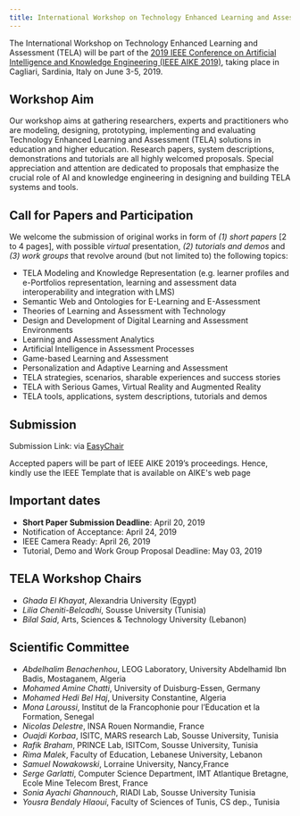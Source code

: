 ```yaml
---
title: International Workshop on Technology Enhanced Learning and Assessment (TELA)
---
```


The International Workshop on Technology Enhanced Learning and Assessment (TELA) will be part of the [2019 IEEE Conference on Artificial Intelligence and Knowledge Engineering (IEEE AIKE 2019)](http://www.ieee-aike.org/2019/), taking place in Cagliari, Sardinia, Italy on June 3-5, 2019.

## Workshop Aim
Our workshop aims at gathering researchers, experts and practitioners who are
modeling, designing, prototyping, implementing and evaluating Technology
Enhanced Learning and Assessment (TELA) solutions in education and higher
education. Research papers, system descriptions, demonstrations and tutorials
are all highly welcomed proposals. Special appreciation and attention are
dedicated to proposals that emphasize the crucial role of AI and knowledge
engineering in designing and building TELA systems and tools.

## Call for Papers and Participation

We welcome the submission of original works in form of *(1) short papers*  [2 to 4 pages],
with possible *virtual* presentation, *(2) tutorials and demos* and *(3) work groups* that
revolve around (but not limited to) the following topics:
 
 - TELA Modeling and Knowledge Representation (e.g. learner profiles and e-Portfolios representation, learning and assessment data interoperability and integration with LMS)
 - Semantic Web and Ontologies for E-Learning and E-Assessment
 - Theories of Learning and Assessment with Technology
 - Design and Development of Digital Learning and Assessment Environments
 - Learning and Assessment Analytics
 - Artificial Intelligence in Assessment Processes
 - Game-based Learning and Assessment
 - Personalization and Adaptive Learning and Assessment
 - TELA strategies, scenarios, sharable experiences and success stories
 - TELA with Serious Games, Virtual Reality and Augmented Reality
 - TELA tools, applications, system descriptions, tutorials and demos

## Submission 
Submission Link: via [EasyChair](https://easychair.org/conferences/?conf=tela19)

Accepted papers will be part of IEEE AIKE 2019’s proceedings.
Hence, kindly use the IEEE Template that is available on AIKE's web page

## Important dates
 - **Short Paper Submission Deadline**: April 20, 2019
 - Notification of Acceptance: April 24, 2019
 - IEEE Camera Ready: April 26, 2019
 - Tutorial, Demo and Work Group Proposal Deadline: May 03, 2019

## TELA Workshop Chairs

 - *Ghada El Khayat*, Alexandria University (Egypt)
 - *Lilia Cheniti-Belcadhi*, Sousse University (Tunisia)
 - *Bilal Said*, Arts, Sciences & Technology University (Lebanon)

## Scientific Committee

  - *Abdelhalim Benachenhou*, LEOG Laboratory, University Abdelhamid Ibn Badis, Mostaganem, Algeria
  - *Mohamed Amine Chatti*, University of Duisburg-Essen, Germany
  - *Mohamed Hedi Bel Haj*, University Constantine, Algeria
  - *Mona Laroussi*, Institut de la Francophonie pour l’Education et la Formation, Senegal
  - *Nicolas Delestre*, INSA Rouen Normandie, France
  - *Ouajdi Korbaa*, ISITC, MARS research Lab, Sousse University, Tunisia
  - *Rafik Braham*, PRINCE Lab, ISITCom, Sousse University, Tunisia
  - *Rima Malek*, Faculty of Education, Lebanese University, Lebanon
  - *Samuel Nowakowski*, Lorraine University, Nancy,France
  - *Serge Garlatti*, Computer Science Department, IMT Atlantique Bretagne, Ecole Mine Telecom Brest, France
  - *Sonia Ayachi Ghannouch*, RIADI Lab, Sousse University Tunisia
  - *Yousra Bendaly Hlaoui*, Faculty of Sciences of Tunis, CS dep., Tunisia


